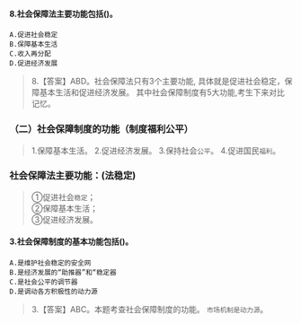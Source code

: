 #### 8.社会保障法主要功能包括()。
    A.促进社会稳定
    B.保障基本生活
    C.收入再分配
    D.促进经济发展
>   8.【答案】ABD。社会保障法只有3个主要功能,
具体就是促进社会稳定，保障基本生活和促进经济发展。
其中社会保障制度有5大功能,考生下来对比记忆。

### （二）社会保障制度的功能（制度福利公平）
>   1.保障基本生活。
    2.促进经济发展。
    3.保持社会`公平`。
    4.促进国民`福利`。
   
### 社会保障法主要功能：(法稳定)
>   ①促进社会`稳定`；   
    ②保障基本生活；   
    ③促进经济发展。   
    
#### 3.社会保障制度的基本功能包括()。
    A.是维护社会稳定的安全网
    B.是经济发展的“助推器”和“稳定器
    C.是社会公平的调节器
    D.是调动各方积极性的动力源
>   3.【答案】ABC。本题考查社会保障制度的功能。
`市场机制是动力源`。
















    